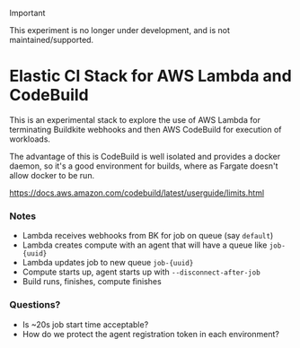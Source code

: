 > [!IMPORTANT]
> This experiment is no longer under development, and is not maintained/supported.

# Elastic CI Stack for AWS Lambda and CodeBuild

This is an experimental stack to explore the use of AWS Lambda for terminating Buildkite webhooks and then AWS CodeBuild for execution of workloads.

The advantage of this is CodeBuild is well isolated and provides a docker daemon, so it's a good environment for builds, where as Fargate doesn't allow docker to be run.

https://docs.aws.amazon.com/codebuild/latest/userguide/limits.html

### Notes

- Lambda receives webhooks from BK for job on queue (say `default`)
- Lambda creates compute with an agent that will have a queue like `job-{uuid}`
- Lambda updates job to new queue `job-{uuid}`
- Compute starts up, agent starts up with `--disconnect-after-job`
- Build runs, finishes, compute finishes

### Questions?

* Is ~20s job start time acceptable?
* How do we protect the agent registration token in each environment?

